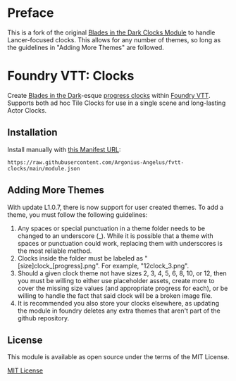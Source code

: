 # Preface
This is a fork of the original [Blades in the Dark Clocks Module](https://github.com/troygoode/fvtt-clocks) to handle Lancer-focused clocks. This allows for any number of themes, so long as the guidelines in "Adding More Themes" are followed.

# Foundry VTT: Clocks

Create [Blades in the Dark](https://bladesinthedark.com/)-esque [progress clocks](https://bladesinthedark.com/progress-clocks) within [Foundry VTT](https://foundryvtt.com/). Supports both ad hoc Tile Clocks for use in a single scene and long-lasting Actor Clocks.

## Installation

Install manually with [this Manifest URL](https://raw.githubusercontent.com/Argonius-Angelus/fvtt-clocks/main/module.json):

```
https://raw.githubusercontent.com/Argonius-Angelus/fvtt-clocks/main/module.json
```

## Adding More Themes

With update L1.0.7, there is now support for user created themes. To add a theme, you must follow the following guidelines:
1) Any spaces or special punctuation in a theme folder needs to be changed to an underscore (\_). While it is possible that a theme with spaces or punctuation could work, replacing them with underscores is the most reliable method.
2) Clocks inside the folder must be labeled as "\[size]clock\_\[progress].png". For example, "12clock_3.png".
3) Should a given clock theme not have sizes 2, 3, 4, 5, 6, 8, 10, or 12, then you must be willing to either use placeholder assets, create more to cover the missing size values (and appropriate progress for each), or be willing to handle the fact that said clock will be a broken image file.
4) It is recommended you also store your clocks elsewhere, as updating the module in foundry deletes any extra themes that aren't part of the github repository.

## License

This module is available as open source under the terms of the MIT License.

[MIT License](http://www.opensource.org/licenses/mit-license.php)
